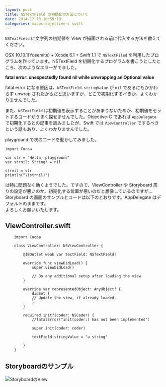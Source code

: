 ```yaml
---
layout: post
title: NSTextField の初期化の方法について
date: 2014-12-18 10:59:19
categories: macos objective-c swift
---
```

<p><code>NSTextField</code> に文字列の初期値を View が描画される前に代入する方法を教えてください。</p>

<p>OSX 10.10.1(Yosemite) + Xcode 6.1 + Swift 1.1 で <code>NSTextFiled</code> を利用したプログラムを作っています。NSTextField を初期化するプログラムを書こうとしたところ、次のようなエラーがでました。</p>

<p><strong>fatal error: unexpectedly found nil while unwrapping an Optional value</strong></p>

<p>fatal error になる原因は、<code>NSTextField.stringValue</code> が <code>nil</code> であるにもかかわらず unwrap されたからだと思いますが、どこで初期化するべきか、よくわかりませんでした。</p>

<p>また、<code>NSTextField</code> は初期値を表示することがあまりないためか、初期値をセットするコードがうまく探せませんでした。Objective-C であれば <code>AppDelegate</code> で初期化するとの記事を読みましたが、Swift では <code>ViewController</code> でするべきという話もあり、よくわかりませんでした。</p>

<p>playground で次のコードを動かしてみました。</p>

```
import Cocoa

var str = "Hello, playground"
var strnil: String! = nil

strnil = str
println("\(strnil)")
```

<p>は特に問題なく動くようでした。ですので、ViewController や Storyboard 周りの設定が悪いのか、初期化する位置が悪いのだと想像しているのですが…<br>
Storyboard の画面のサンプルとコードは以下のとおりです。AppDelegate はデフォルトのままです。<br>
よろしくお願いいたします。</p>

<h2>ViewController.swift</h2>

```
    import Cocoa

    class ViewController: NSViewController {

        @IBOutlet weak var textField: NSTextField!

        override func viewDidLoad() {
            super.viewDidLoad()

            // Do any additional setup after loading the view.
        }

        override var representedObject: AnyObject? {
            didSet {
            // Update the view, if already loaded.
            }
        }

        required init?(coder: NSCoder) {
            //fatalError("init(coder:) has not been implemented")

            super.init(coder: coder)

            textField.stringValue = "a string"

        }
    }
```

<h2>Storyboardのサンプル</h2>

<p><img src="https://i.stack.imgur.com/mia4i.png" alt="StoryboardのView"></p>
